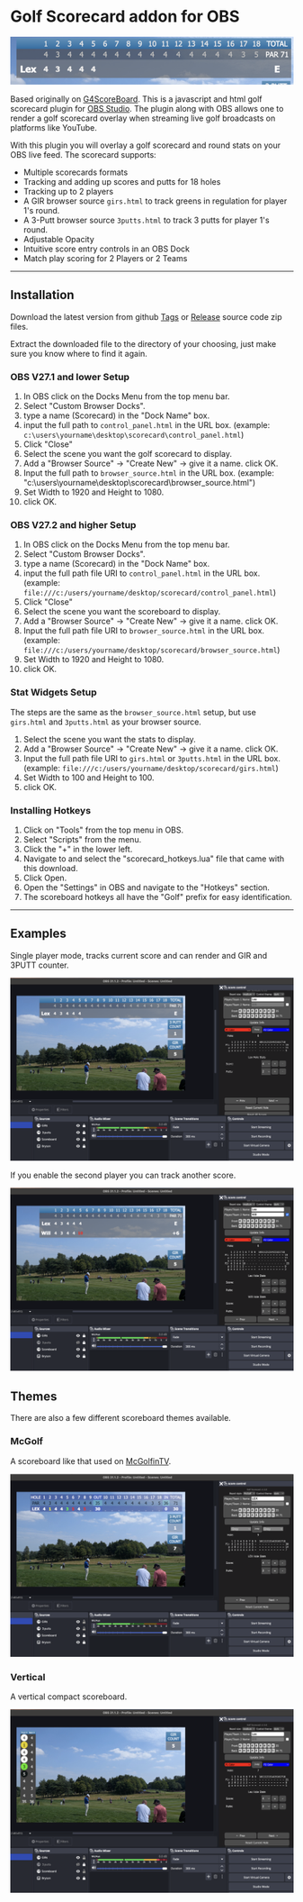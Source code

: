 # Golf Scorecard addon for OBS

![Gist of what it looks like](images/gist.png)

Based originally on [G4ScoreBoard](https://github.com/ngholson/g4ScoreBoard). This
is a javascript and html golf scorecard plugin for [OBS Studio](https://obsproject.com/).
The plugin along with OBS allows one to render a golf scorecard overlay when
streaming live golf broadcasts on platforms like YouTube.

With this plugin you will overlay a golf scorecard and round stats on
your OBS live feed.  The scorecard supports:

 - Multiple scorecards formats
 - Tracking and adding up scores and putts for 18 holes
 - Tracking up to 2 players
 - A GIR browser source `girs.html` to track greens in regulation for player 1's round.
 - A 3-Putt browser source `3putts.html` to track 3 putts for player 1's round.
 - Adjustable Opacity
 - Intuitive score entry controls in an OBS Dock
 - Match play scoring for 2 Players or 2 Teams

--------------------------------------------------------------

## Installation

Download the latest version from github [Tags](https://github.com/stffrdhrn/obsScorecard/tags)
or [Release](https://github.com/stffrdhrn/obsScorecard/releases) source code zip files.

Extract the downloaded file to the directory of your choosing, just make sure you know where to find it again.

### OBS V27.1 and lower Setup

 1. In OBS click on the Docks Menu from the top menu bar.
 2. Select "Custom Browser Docks".
 3. type a name (Scorecard) in the "Dock Name" box.
 4. input the full path to `control_panel.html` in the URL box.
   (example: `c:\users\yourname\desktop\scorecard\control_panel.html`)
 5. Click "Close"
 6. Select the scene you want the golf scorecard to display.
 7. Add a "Browser Source" -> "Create New" -> give it a name. click OK.
 8. Input the full path to `browser_source.html` in the URL box.
   (example: "c:\users\yourname\desktop\scorecard\browser_source.html")
 9. Set Width to 1920 and Height to 1080.
 10. click OK.

### OBS V27.2 and higher Setup

 1. In OBS click on the Docks Menu from the top menu bar.
 2. Select "Custom Browser Docks".
 3. type a name (Scorecard) in the "Dock Name" box.
 4. input the full path file URI to `control_panel.html` in the URL box.
   (example: `file:///c:/users/yourname/desktop/scorecard/control_panel.html`)
 5. Click "Close"
 6. Select the scene you want the scoreboard to display.
 7. Add a "Browser Source" -> "Create New" -> give it a name. click OK.
 8. Input the full path file URI to `browser_source.html` in the URL box.
   (example: `file:///c:/users/yourname/desktop/scorecard/browser_source.html`)
 9. Set Width to 1920 and Height to 1080.
 10. click OK.

### Stat Widgets Setup

The steps are the same as the `browser_source.html` setup, but use `girs.html`
and `3putts.html` as your browser source.

 1. Select the scene you want the stats to display.
 2. Add a "Browser Source" -> "Create New" -> give it a name. click OK.
 3. Input the full path file URI to `girs.html` or `3putts.html` in the URL box.
   (example: `file:///c:/users/yourname/desktop/scorecard/girs.html`)
 4. Set Width to 100 and Height to 100.
 5. click OK.

### Installing Hotkeys

 1. Click on "Tools" from the top menu in OBS.
 2. Select "Scripts" from the menu.
 3. Click the "+" in the lower left.
 4. Navigate to and select the "scorecard_hotkeys.lua" file that came with this download.
 5. Click Open.
 6. Open the "Settings" in OBS and navigate to the "Hotkeys" section.
 7. The scoreboard hotkeys all have the "Golf" prefix for easy identification.

--------------------------------------------------------------

## Examples

Single player mode, tracks current score and can render and GIR and 3PUTT counter.

![single player widgets](images/single-player.png)

If you enable the second player you can track another score.

![multi player widgets](images/multi-player.png)

## Themes

There are also a few different scoreboard themes available.

### McGolf

A scoreboard like that used on [McGolfinTV](https://www.youtube.com/@McGolfinTV).

![McGolfin TV](images/mcgolf.png)

### Vertical

A vertical compact scoreboard.

![Vertical Scorebaord example](images/vertical.png)
